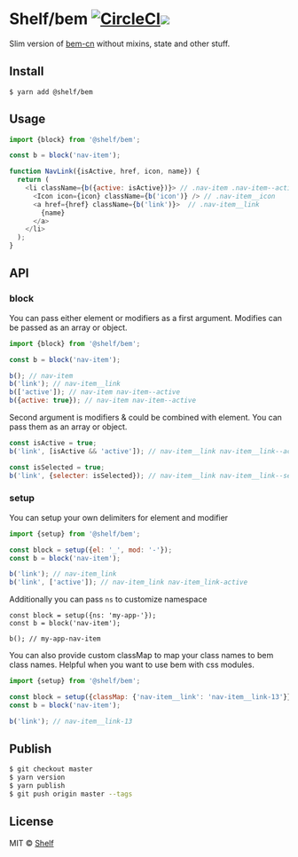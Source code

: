 # Shelf/bem [![CircleCI](https://app.circleci.com/pipelines/github/shelfio/bem)](https://circleci.com/gh/shelfio/xxxxxx/tree/master)![](https://img.shields.io/badge/code_style-prettier-ff69b4.svg)

Slim version of [bem-cn](https://github.com/albburtsev/bem-cn) without mixins, state and other stuff.

## Install

```
$ yarn add @shelf/bem
```

## Usage

```js
import {block} from '@shelf/bem';

const b = block('nav-item');

function NavLink({isActive, href, icon, name}) {
  return (
    <li className={b({active: isActive})}> // .nav-item .nav-item--active
      <Icon icon={icon} className={b('icon')} /> // .nav-item__icon
      <a href={href} className={b('link')}>  // .nav-item__link
        {name}
      </a>
    </li>
  );
}
```

## API

### block

You can pass either element or modifiers as a first argument. Modifies can be passed as an array or object.

```js
import {block} from '@shelf/bem';

const b = block('nav-item');

b(); // nav-item
b('link'); // nav-item__link
b(['active']); // nav-item nav-item--active
b({active: true}); // nav-item nav-item--active
```

Second argument is modifiers & could be combined with element. You can pass them as an array or object.

```js
const isActive = true;
b('link', [isActive && 'active']); // nav-item__link nav-item__link--active

const isSelected = true;
b('link', {selecter: isSelected}); // nav-item__link nav-item__link--selected
```

### setup

You can setup your own delimiters for element and modifier

```js
import {setup} from '@shelf/bem';

const block = setup({el: '_', mod: '-'});
const b = block('nav-item');

b('link'); // nav-item_link
b('link', ['active']); // nav-item_link nav-item_link-active
```

Additionally you can pass `ns` to customize namespace

```
const block = setup({ns: 'my-app-'});
const b = block('nav-item');

b(); // my-app-nav-item
```

You can also provide custom classMap to map your class names to bem class names. Helpful when you want to use bem with
css modules.

```js
import {setup} from '@shelf/bem';

const block = setup({classMap: {'nav-item__link': 'nav-item__link-13'}});
const b = block('nav-item');

b('link'); // nav-item__link-13
```

## Publish

```sh
$ git checkout master
$ yarn version
$ yarn publish
$ git push origin master --tags
```

## License

MIT © [Shelf](https://shelf.io)
